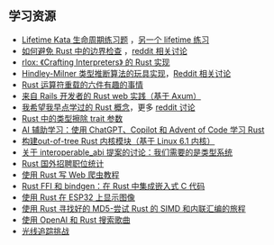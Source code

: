## 学习资源

- [Lifetime Kata 生命周期练习题](https://tfpk.github.io/lifetimekata/index.html) ，[另一个 lifetime 练习](https://github.com/mtomassoli/lifetimes)
- [如何避免 Rust 中的边界检查](https://shnatsel.medium.com/how-to-avoid-bounds-checks-in-rust-without-unsafe-f65e618b4c1e) ，[reddit 相关讨论](https://www.reddit.com/r/rust/comments/10edmjf/how_to_avoid_bounds_checks_in_rust_without_unsafe/)
- [rlox: 《Crafting Interpreters》 的 Rust 实现](https://github.com/mogendi/rlox)
- [Hindley-Milner 类型推断算法的玩具实现](https://github.com/veera-sivarajan/type-inferencer)，[Reddit 相关讨论](https://www.reddit.com/r/rust/comments/10fxmcw/show_rrust_wrote_a_toy_type_inferencer_by/)
- [Rust 运算符重载的六件有趣的事情](https://wishawa.github.io/posts/fun-rust-operators/)
- [来自 Rails 开发者的 Rust web 实践（基于 Axum）](https://thoughtbot.com/blog/axum-from-a-rails-perspective)
- [我希望我早点学过的 Rust 概念](https://rauljordan.com/rust-concepts-i-wish-i-learned-earlier/)，更多 [reddit 讨论](https://www.reddit.com/r/rust/comments/10eu2aw/rust_concepts_i_wish_i_learned_earlier/)
- [Rust 中的类型擦除 trait 参数](https://fredrik.space/posts/rust-erased-trait-parameters/)
- [AI 辅助学习：使用 ChatGPT、Copilot 和 Advent of Code 学习 Rust](https://simonwillison.net/2022/Dec/5/rust-chatgpt-copilot/)
- [构建out-of-tree Rust 内核模块（基于 Linux 6.1 内核）](https://blog.rnstlr.ch/building-an-out-of-tree-rust-kernel-module.html)
- [关于 interoperable_abi 提案的讨论：我们需要的是类型系统](https://blaz.is/blog/post/we-dont-need-a-stable-abi/)
- [Rust 国外招聘职位统计](https://filtra.io/rust-dec-22)
- [使用 Rust 写 Web 爬虫教程](https://www.scrapingdog.com/blog/web-scraping-with-rust/)
- [Rust FFI 和 bindgen：在 Rust 中集成嵌入式 C 代码](https://apollolabsblog.hashnode.dev/rust-ffi-and-bindgen-integrating-embedded-c-code-in-rust)
- [使用 Rust 在 ESP32 上显示图像](https://lilymara.xyz/posts/images-esp32/)
- [使用 Rust 寻找好的 MD5-尝试 Rust 的 SIMD 和内联汇编的旅程](https://blog.youmu.moe/posts/finding-nice-md5s-using-rust/)
- [使用 OpenAI 和 Rust 搜索歌曲](https://gigapotential.dev/blog/song-search-in-rust-using-openai/)
- [光线追踪挑战](https://www.superperfundo.tech/articles/ray-tracer-part1)